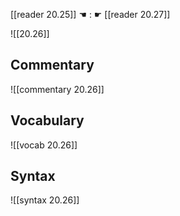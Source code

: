 [[reader 20.25]] ☚ : ☛ [[reader 20.27]]

![[20.26]]

## Commentary

![[commentary 20.26]]

## Vocabulary

![[vocab 20.26]]

## Syntax

![[syntax 20.26]]


